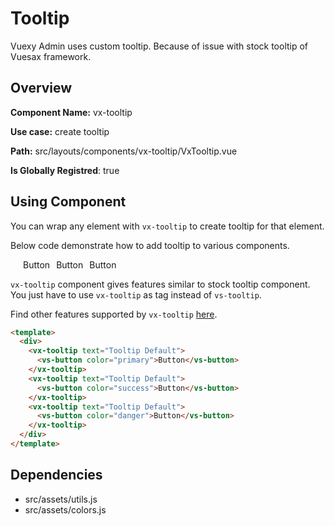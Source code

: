 
# Tooltip

<box header>
	
Vuexy Admin uses custom tooltip. Because of issue with stock tooltip of Vuesax framework.

</box>

<box>
	
## Overview

**Component Name:** vx-tooltip
  
**Use case:** create tooltip

**Path:** src/layouts/components/vx-tooltip/VxTooltip.vue

**Is Globally Registred**: true

</box>


<box>
	
## Using Component

<vuecode md>
<div slot="demo">

You can wrap any element with `vx-tooltip` to create tooltip for that element.

Below code demonstrate how to add tooltip to various components.

  <div style="display: flex; margin-left: 20px; margin-top: 10px">
    <vx-tooltip text="Tooltip Default">
      <vs-button color="primary" style="margin-right: 10px;">Button</vs-button>
    </vx-tooltip>
    <vx-tooltip text="Tooltip Default">
      <vs-button color="success" style="margin-right: 10px;">Button</vs-button>
    </vx-tooltip>
    <vx-tooltip text="Tooltip Default">
      <vs-button color="danger" style="margin-right: 10px;">Button</vs-button>
    </vx-tooltip>
  </div>

`vx-tooltip` component gives features similar to stock tooltip component. You just have to use `vx-tooltip` as tag instead of `vs-tooltip`.

Find other features supported by `vx-tooltip` [here](https://pixinvent.com/demo/vuexy-vuejs-admin-dashboard-template/demo-1/components/tooltip).

</div>
<div slot="code">

```html
<template>
  <div>
    <vx-tooltip text="Tooltip Default">
      <vs-button color="primary">Button</vs-button>
    </vx-tooltip>
    <vx-tooltip text="Tooltip Default">
      <vs-button color="success">Button</vs-button>
    </vx-tooltip>
    <vx-tooltip text="Tooltip Default">
      <vs-button color="danger">Button</vs-button>
    </vx-tooltip>
  </div>
</template>
```

</div>
</vuecode>

</box>


<box>
	
## Dependencies

* src/assets/utils.js
* src/assets/colors.js

</box>
